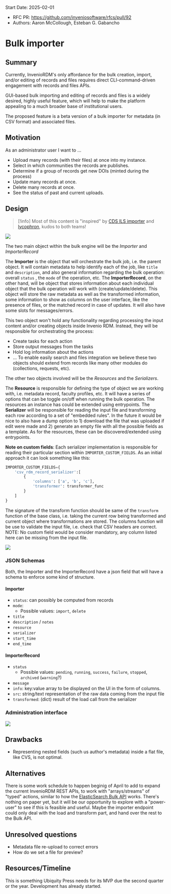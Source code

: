 Start Date: 2025-02-01
- RFC PR: https://github.com/inveniosoftware/rfcs/pull/92
- Authors: Aaron McCollough, Esteban G. Gabancho

# Bulk importer

## Summary

Currently, InvenioRDM's only affordance for the bulk creation, import, and/or editing of records and files requires direct CLI-command-driven engagement with records and files APIs.

GUI-based bulk importing and editing of records and files is a widely desired, highly useful feature, which will help to make the platform appealing to a much broader base of institutional users.

The proposed feature is a beta version of a bulk importer for metadata (in CSV format) and associated files.

## Motivation
As an administrator user I want to ...
- Upload many records (with their files) at once into my instance.
- Select in which communities the records are publishes.
- Determine if a group of records get new DOIs (minted during the process)
- Update many records at once.
- Delete many records at once.
- See the status of past and current uploads.

##  Design

> [!info]
> Most of this content is "inspired" by [CDS ILS importer](https://github.com/CERNDocumentServer/cds-ils/tree/master/cds_ils/importer) and [lycophron](https://github.com/plazi/lycophron), kudos to both teams!

![](0080/uml_1.png)

The two main object within the bulk engine will be the *Importer* and *ImporterRecord*

The **Importer** is the object that will orchestrate the bulk job, i.e. the parent object. It will contain metadata to help identify each of the job, like `title` and `description`, and also general information regarding the bulk operation: overall `status` , the `mode` of the operation, etc.
The **ImporterRecord**, on the other hand, will be object that stores information about each individual object that the bulk operation will work with (create/update/delete). This object will store the raw metadata as well as the transformed information, some information to show as columns on the user interface, like the presence of files, or the matched record in case of updates. It will also have some slots for messages/errors.

This two object won't hold any functionality regarding processing the input content and/or creating objects inside Invenio RDM. Instead, they will be responsible for orchestrating the process: 
- Create tasks for each action
- Store output messages from the tasks
- Hold log information about the actions
- ...
To enable easily search and files integration we believe these two objects should extend from records like many other modules do (collections, requests, etc). 

The other two objects involved will be the *Resources* and the *Serializers*.

The **Resource** is responsible for defining the type of object we are working with, i.e. metadata record, faculty profiles, etc. It will have a series of options that can be toggle on/off when running the bulk operation.
The resources an instance has could be extended using entrypoints.
The **Serializer** will be responsible for reading the input file and transforming each row according to a set of "embedded rules". In the future it would be nice to also have a dump option to 1) download the file that was uploaded if edit were made and 2) generate an empty file  with all the possible fields as a template.
As for the resources, these can be discovered/extended using entrypoints.

**Note on custom fields**:
Each serializer implementation is responsible for reading their particular section within `IMPORTER_CUSTOM_FIELDS`. As an initial approach it can look something like this:
```python
IMPORTER_CUSTOM_FIELDS={
	'csv_rdm_record_serializer':[
		{
			'columns': ['a', 'b', 'c'],
			'transformer': transformer_func
		}
	]
}
```
The signature of the transform function should be same of the `transform` function of the base class, i.e. taking the current row being transformed and current object where transformations are stored.
The columns function will be use to validate the input file, i.e. check that CSV headers are correct.
NOTE: No custom field would be consider mandatory, any column listed here can be missing from the input file.

![](0080/uml_2.png)

### JSON Schemas
Both, the Importer and the ImporterRecord have a json field that will have a schema to enforce some kind of structure.
#### Importer
- `status`: can possibly be computed from records
- `mode`:
	- Possible values: `import`, `delete`
- `title`
- `description` / `notes`
- `resource`
- `serializer`
- `start_time`
- `end_time`
#### ImporterRecord

- `status`
	- Possible values: `pending`, `running`, `success`, `failure`, `stopped`, `archived` (`warning`?)
- `message`
- `info`: key:value array to be displayed on the UI in the form of columns.
- `src`: string/text representation of the raw data coming from the input file
- `transformed`: (dict) result of the load call from the serializer
### Administration interface

![](0080/mockup.jpg)

## Drawbacks
- Representing nested fields (such us author's metadata) inside a flat file, like CVS, is not optimal. 
## Alternatives
There is some work schedule to happen beginig of April to add to expand the current InvenioRDM REST APIs, to work with "arrays/streams" of "typed" actions, similar to how the [ElasticSearch Bulk API](https://www.elastic.co/guide/en/elasticsearch/reference/current/docs-bulk.html) works. There's nothing on paper yet, but it will be our opportunity to explore with a "power-user" to see if this is feasible and useful.
Maybe the importer endpoint could only deal with the load and transform part, and hand over the rest to the Bulk API.
## Unresolved questions

- Metadata file re-upload to correct errors
- How do we set a file for preview?

## Resources/Timeline

This is something Ubiquity Press needs for its MVP due the second quarter or the year. Development has already started.
